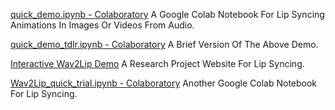 
[quick_demo.ipynb - Colaboratory](https://colab.research.google.com/github/yzhou359/MakeItTalk/blob/main/quick_demo.ipynb)
A Google Colab Notebook For Lip Syncing Animations In Images Or Videos From Audio.

[quick_demo_tdlr.ipynb - Colaboratory](https://colab.research.google.com/github/yzhou359/MakeItTalk/blob/main/quick_demo_tdlr.ipynb)
A Brief Version Of The Above Demo.

[Interactive Wav2Lip Demo](https://bhaasha.iiit.ac.in/lipsync/)
A Research Project Website For Lip Syncing.

[Wav2Lip_quick_trial.ipynb - Colaboratory](https://colab.research.google.com/drive/1tZpDWXz49W6wDcTprANRGLo2D_EbD5J8)
Another Google Colab Notebook For Lip Syncing.
